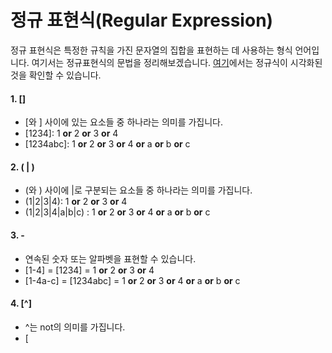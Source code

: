 # 정규 표현식(Regular Expression)
정규 표현식은 특정한 규칙을 가진 문자열의 집합을 표현하는 데 사용하는 형식 언어입니다.
여기서는 정규표현식의 문법을 정리해보겠습니다. 
[여기]에서는 정규식이 시각화된 것을 확인할 수 있습니다. 

[여기]: https://regexper.com/

#### 1. \[\]
* \[와 \] 사이에 있는 요소들 중 하나라는 의미를 가집니다. 
* \[1234\]: 1 **or** 2 **or** 3 **or** 4
* \[1234abc\]: 1 **or** 2 **or** 3 **or** 4 **or** a **or** b **or** c

#### 2. ( | )
* (와 ) 사이에 |로 구분되는 요소들 중 하나라는 의미를 가집니다. 
* (1|2|3|4): 1 **or** 2 **or** 3 **or** 4
* (1|2|3|4|a|b|c) : 1 **or** 2 **or** 3 **or** 4 **or** a **or** b **or** c

#### 3. -
* 연속된 숫자 또는 알파벳을 표현할 수 있습니다. 
* \[1-4\] = \[1234\] = 1 **or** 2 **or** 3 **or** 4
* \[1-4a-c\] = \[1234abc\] =  1 **or** 2 **or** 3 **or** 4 **or** a **or** b **or** c

#### 4. \[^\]
* ^는 not의 의미를 가집니다. 
* [


